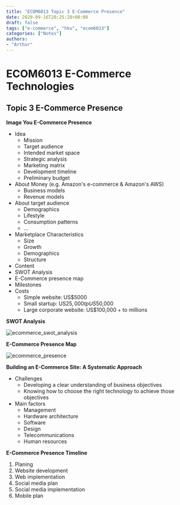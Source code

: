 ```yaml
---
title: "ECOM6013 Topic 3 E-Commerce Presence"
date: 2020-09-16T20:25:28+08:00
draft: false
tags: ["e-commerce", "hku", "ecom6013"]
categories: ["Notes"]
authors:
- "Arthur"
---
```


# ECOM6013 E-Commerce Technologies

## Topic 3 E-Commerce Presence

**Image You E-Commerce Presence**
* Idea
  * Mission
  * Target audience
  * Intended market space
  * Strategic analysis
  * Marketing matrix
  * Development timeline
  * Preliminary budget
* About Money (e.g. Amazon's e-commerce & Amazon's AWS)
  * Business models
  * Revenue models
* About target audience
  * Demographics
  * Lifestyle
  * Consumption patterns
  * ...
* Marketplace Characteristics
  * Size
  * Growth
  * Demographics
  * Structure
* Content
* SWOT Analysis
* E-Commerce presence map
* Milestones
* Costs
  * Simple website: US$5000
  * Small startup: US$25,000 tp US$50,000
  * Large corporate website: US$100,000 + to millions

**SWOT Analysis**

![ecommerce_swot_analysis](https://cdn.jsdelivr.net/gh/pseudoyu/image-hosting@master/images/ecommerce_swot_analysis.png)

**E-Commerce Presence Map**

![ecommerce_presence](https://cdn.jsdelivr.net/gh/pseudoyu/image-hosting@master/images/ecommerce_presence.png)

**Building an E-Commerce Site: A Systematic Approach**
* Challenges
  * Developing a clear understanding of business objectives
  * Knowing how to choose the right technology to achieve those objectives
* Main factors
  * Management
  * Hardware architecture
  * Software
  * Design
  * Telecommunications
  * Human resources

**E-Commerce Presence Timeline**
1. Planing
2. Website development
3. Web implementation
4. Social media plan
5. Social media implementation
6. Mobile plan